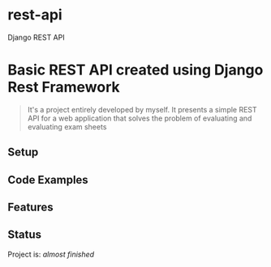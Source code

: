 # rest-api
Django REST API

# Basic REST API created using Django Rest Framework
> It's a project entirely developed by myself. It presents a simple REST API for a web application that solves the problem of evaluating and evaluating exam sheets

## Setup

## Code Examples


## Features

## Status
Project is: _almost finished_
